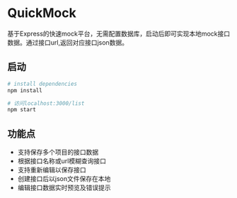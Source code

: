 # QuickMock
基于Express的快速mock平台，无需配置数据库，启动后即可实现本地mock接口数据。通过接口url,返回对应接口json数据。

## 启动

``` bash
# install dependencies
npm install

# 访问localhost:3000/list
npm start

```

## 功能点
* 支持保存多个项目的接口数据
* 根据接口名称或url模糊查询接口
* 支持重新编辑以保存接口
* 创建接口后以json文件保存在本地
* 编辑接口数据实时预览及错误提示


[](http://7xo8y0.com1.z0.glb.clouddn.com/quickmock1.png)
[](http://7xo8y0.com1.z0.glb.clouddn.com/quickmock2.png)
[](http://7xo8y0.com1.z0.glb.clouddn.com/quickmock3.png)
[](http://7xo8y0.com1.z0.glb.clouddn.com/quickmock4.png)
[](http://7xo8y0.com1.z0.glb.clouddn.com/quickmock5.png)
[](http://7xo8y0.com1.z0.glb.clouddn.com/quickmock6.png)
[](http://7xo8y0.com1.z0.glb.clouddn.com/quickmock7.png)